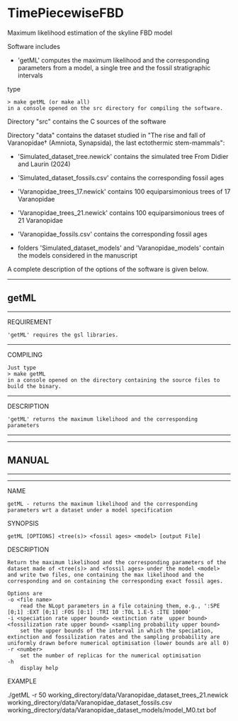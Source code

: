 # TimePiecewiseFBD
Maximum likelihood estimation of the skyline FBD model

Software includes

 - 'getML'
	computes the maximum likelihood and the corresponding parameters from a model, a single tree and the fossil stratigraphic intervals

type

	> make getML (or make all)
	in a console opened on the src directory for compiling the software.


Directory "src" contains the C sources of the software

Directory "data" contains the dataset studied in "The rise and fall of Varanopidae† (Amniota, Synapsida), the last ectothermic stem-mammals":


 - 'Simulated_dataset_tree.newick'
  contains the simulated tree From Didier and Laurin (2024)
  
 - 'Simulated_dataset_fossils.csv'
   contains the  corresponding fossil ages

 - 'Varanopidae_trees_17.newick'
  contains 100 equiparsimonious trees of 17 Varanopidae
  
 - 'Varanopidae_trees_21.newick'
  contains 100 equiparsimonious trees of 21 Varanopidae

 - 'Varanopidae_fossils.csv'
   contains the corresponding fossil ages
   
   
 - folders 'Simulated_dataset_models' and 'Varanopidae_models' contain the models considered in the manuscript


A complete description of the options of the software is given below.


------------
 getML 
------------

--------------------------
REQUIREMENT

	'getML' requires the gsl libraries.

--------------------------
COMPILING

	Just type
	> make getML
	in a console opened on the directory containing the source files to build the binary.

--------------------------
DESCRIPTION

	'getML' returns the maximum likelihood and the corresponding parameters


--------------------------
--------------------------
MANUAL
--------------------------
--------------------------


--------------------------

NAME

	getML - returns the maximum likelihood and the corresponding parameters wrt a dataset under a model specification
	
SYNOPSIS

	getML [OPTIONS] <tree(s)> <fossil ages> <model> [output File]

DESCRIPTION

	Return the maximum likelihood and the corresponding parameters of the dataset made of <tree(s)> and <fossil ages> under the model <model> and write two files, one containing the max likelihood and the corresponding and on containing the corresponding exact fossil ages.

	Options are
	-o <file name> 
		read the NLopt parameters in a file cotaining them, e.g., ':SPE [0;1] :EXT [0;1] :FOS [0:1] :TRI 10 :TOL 1.E-5 :ITE 10000'
	-i <speciation rate upper bound> <extinction rate  upper bound> <fossilization rate upper bound> <sampling probability upper bound>
		set the upper bounds of the interval in which the speciation, extinction and fossilization rates and the sampling probability are uniformly drawn before numerical optimisation (lower bounds are all 0)
	-r <number>
		set the number of replicas for the numerical optimisation
	-h
		display help

EXAMPLE

./getML -r 50 working_directory/data/Varanopidae_dataset_trees_21.newick working_directory/data/Varanopidae_dataset_fossils.csv working_directory/data/Varanopidae_dataset_models/model_M0.txt bof

